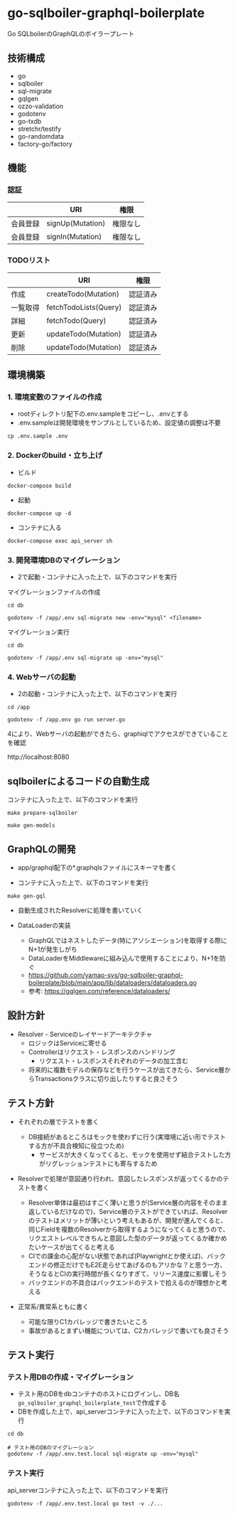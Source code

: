 # go-sqlboiler-graphql-boilerplate
Go SQLboilerのGraphQLのボイラープレート

## 技術構成
- go
- sqlboiler
- sql-migrate
- gqlgen
- ozzo-validation
- godotenv
- go-txdb
- stretchr/testify
- go-randomdata
- factory-go/factory

## 機能
### 認証
| | URI | 権限 |
| ------------- | ------------- | ------------- |
| 会員登録 | signUp(Mutation) | 権限なし |
| 会員登録 | signIn(Mutation) | 権限なし |

### TODOリスト
| | URI | 権限 |
| ------------- | ------------- | ------------- |
| 作成 | createTodo(Mutation) | 認証済み |
| 一覧取得 | fetchTodoLists(Query) | 認証済み |
| 詳細 | fetchTodo(Query) | 認証済み |
| 更新 | updateTodo(Mutation) | 認証済み |
| 削除 | updateTodo(Mutation) | 認証済み |

## 環境構築
### 1. 環境変数のファイルの作成
- rootディレクトリ配下の.env.sampleをコピーし、.envとする
- .env.sampleは開発環境をサンプルとしているため、設定値の調整は不要

```
cp .env.sample .env
```

### 2. Dockerのbuild・立ち上げ
- ビルド
```
docker-compose build
```

- 起動
```
docker-compose up -d
```

- コンテナに入る
```
docker-compose exec api_server sh
```

### 3. 開発環境DBのマイグレーション
- 2で起動・コンテナに入った上で、以下のコマンドを実行

マイグレーションファイルの作成
```
cd db

godotenv -f /app/.env sql-migrate new -env="mysql" <filename>
```

マイグレーション実行
```
cd db

godotenv -f /app/.env sql-migrate up -env="mysql"
```

### 4. Webサーバの起動
- 2の起動・コンテナに入った上で、以下のコマンドを実行
```
cd /app

godotenv -f /app.env go run server.go
```

4により、Webサーバの起動ができたら、graphiqlでアクセスができていることを確認

http://localhost:8080

## sqlboilerによるコードの自動生成
コンテナに入った上で、以下のコマンドを実行
```
make prepare-sqlboiler

make gen-models
```

## GraphQLの開発
- app/graphql配下の*.graphqlsファイルにスキーマを書く

- コンテナに入った上で、以下のコマンドを実行
```
make gen-gql
```

- 自動生成されたResolverに処理を書いていく

- DataLoaderの実装
	- GraphQLではネストしたデータ(特にアソシエーション)を取得する際にN+1が発生しがち
	- DataLoaderをMiddlewareに組み込んで使用することにより、N+1を防ぐ
	- <https://github.com/yamao-sys/go-sqlboiler-graphql-boilerplate/blob/main/app/lib/dataloaders/dataloaders.go>
	- 参考: https://gqlgen.com/reference/dataloaders/

## 設計方針
- Resolver - Serviceのレイヤードアーキテクチャ
	- ロジックはServiceに寄せる
	- Controllerはリクエスト・レスポンスのハンドリング
		- リクエスト・レスポンスそれぞれのデータの加工含む
	- 将来的に複数モデルの保存などを行うケースが出てきたら、Service層からTransactionsクラスに切り出したりすると良さそう

## テスト方針
- それぞれの層でテストを書く
	- DB接続があるところはモックを使わずに行う(実環境に近い形でテストする方が不具合検知に役立つため)
		- サービスが大きくなってくると、モックを使用せず結合テストした方がリグレッションテストにも寄与するため

- Resolverで処理が意図通り行われ、意図したレスポンスが返ってくるかのテストを書く
	- Resolver単体は最初はすごく薄いと思うが(Service層の内容をそのまま返しているだけなので)、Service層のテストができていれば、Resolverのテストはメリットが薄いという考えもあるが、開発が進んでくると、同じFieldを複数のResolverから取得するようになってくると思うので、リクエストレベルできちんと意図した型のデータが返ってくるか確かめたいケースが出てくると考える
	- CIでの課金の心配がない状態であれば(Playwrightとか使えば)、バックエンドの修正だけでもE2E走らせてあげるのもアリかな？と思う一方、そうなるとCIの実行時間が長くなりすぎて、リリース速度に影響しそう
	- バックエンドの不具合はバックエンドのテストで拾えるのが理想かと考える

- 正常系/異常系ともに書く
	- 可能な限りC1カバレッジで書きたいところ
	- 事故があるとまずい機能については、C2カバレッジで書いても良さそう

## テスト実行
### テスト用DBの作成・マイグレーション
- テスト用のDBをdbコンテナのホストにログインし、DB名`go_sqlboiler_graphql_boilerplate_test`で作成する
- DBを作成した上で、api_serverコンテナに入った上で、以下のコマンドを実行
```
cd db

# テスト用のDBのマイグレーション
godotenv -f /app/.env.test.local sql-migrate up -env="mysql"
```

### テスト実行
api_serverコンテナに入った上で、以下のコマンドを実行
```
godotenv -f /app/.env.test.local go test -v ./...
```
